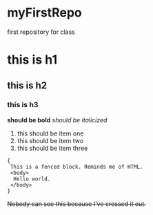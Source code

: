 # myFirstRepo
first repository for class

# this is h1
## this is h2
### this is h3

**should be bold**
*should be italicized*

1. this should be item one
2. this should be item two
3. this should be item three

```
{
 This is a fenced block. Reminds me of HTML.
 <body>
  Hello world.
 </body>
}
```

~~Nobody can see this because I've crossed it out.~~
